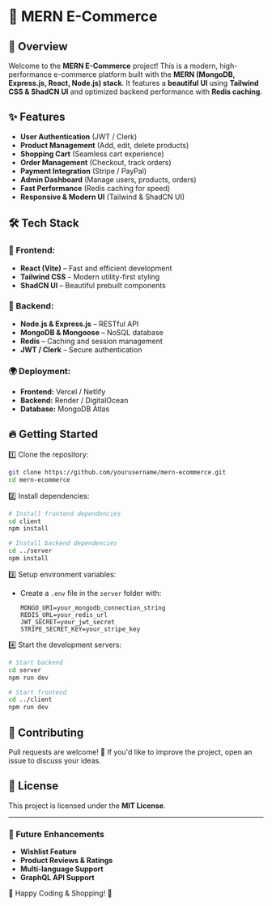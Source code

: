 # 🌟 MERN E-Commerce

## 🚀 Overview
Welcome to the **MERN E-Commerce** project! This is a modern, high-performance e-commerce platform built with the **MERN (MongoDB, Express.js, React, Node.js) stack**. It features a **beautiful UI** using **Tailwind CSS & ShadCN UI** and optimized backend performance with **Redis caching**.

## ✨ Features
- **User Authentication** (JWT / Clerk)
- **Product Management** (Add, edit, delete products)
- **Shopping Cart** (Seamless cart experience)
- **Order Management** (Checkout, track orders)
- **Payment Integration** (Stripe / PayPal)
- **Admin Dashboard** (Manage users, products, orders)
- **Fast Performance** (Redis caching for speed)
- **Responsive & Modern UI** (Tailwind & ShadCN UI)

## 🛠️ Tech Stack
### 🎨 Frontend:
- **React (Vite)** – Fast and efficient development
- **Tailwind CSS** – Modern utility-first styling
- **ShadCN UI** – Beautiful prebuilt components

### 🔧 Backend:
- **Node.js & Express.js** – RESTful API
- **MongoDB & Mongoose** – NoSQL database
- **Redis** – Caching and session management
- **JWT / Clerk** – Secure authentication

### 🌍 Deployment:
- **Frontend:** Vercel / Netlify
- **Backend:** Render / DigitalOcean
- **Database:** MongoDB Atlas

## 🔥 Getting Started
1️⃣ Clone the repository:
   ```bash
   git clone https://github.com/yourusername/mern-ecommerce.git
   cd mern-ecommerce
   ```

2️⃣ Install dependencies:
   ```bash
   # Install frontend dependencies
   cd client
   npm install

   # Install backend dependencies
   cd ../server
   npm install
   ```

3️⃣ Setup environment variables:
   - Create a `.env` file in the `server` folder with:
     ```env
     MONGO_URI=your_mongodb_connection_string
     REDIS_URL=your_redis_url
     JWT_SECRET=your_jwt_secret
     STRIPE_SECRET_KEY=your_stripe_key
     ```

4️⃣ Start the development servers:
   ```bash
   # Start backend
   cd server
   npm run dev

   # Start frontend
   cd ../client
   npm run dev
   ```

## 🤝 Contributing
Pull requests are welcome! 🚀 If you'd like to improve the project, open an issue to discuss your ideas.

## 📜 License
This project is licensed under the **MIT License**.

---
### 🎯 Future Enhancements
- **Wishlist Feature**
- **Product Reviews & Ratings**
- **Multi-language Support**
- **GraphQL API Support**

🚀 Happy Coding & Shopping! 🛒

